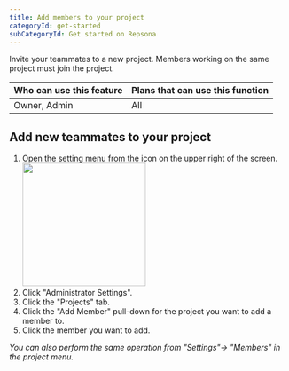 ```yaml
---
title: Add members to your project
categoryId: get-started
subCategoryId: Get started on Repsona
---
```


Invite your teammates to a new project. Members working on the same project must join the project.

|Who can use this feature|Plans that can use this function|
|---|---|
|Owner, Admin|All|

## Add new teammates to your project

1. Open the setting menu from the icon on the upper right of the screen.<br><img src="/images/help/menu-button.png" width="222">
2. Click "Administrator Settings".
3. Click the "Projects" tab.
4. Click the "Add Member" pull-down for the project you want to add a member to.
5. Click the member you want to add.

*You can also perform the same operation from "Settings"-> "Members" in the project menu.*
